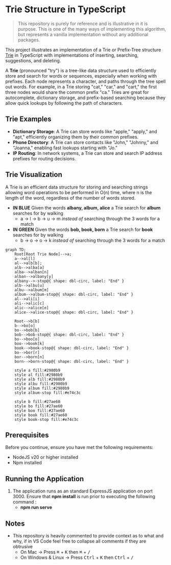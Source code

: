 # Trie Structure in TypeScript

> This repository is purely for reference and is illustrative in it is purpose. This is one of the many ways of implementing this algorithm, but represents a vanilla implementation without any additional packages.


This project illustrates an implementation of a Trie or Prefix-Tree structure [Trie](https://en.wikipedia.org/wiki/Trie) in TypeScript with implementations of inserting, searching, suggestions, and deleting.

A **Trie** (pronounced "try") is a tree-like data structure used to efficiently store and search for words or sequences, especially when working with prefixes. Each node represents a character, and paths through the tree spell out words. For example, in a Trie storing "cat," "car," and "cart," the first three nodes would share the common prefix "ca." Tries are great for autocomplete, dictionary storage, and prefix-based searching because they allow quick lookups by following the path of characters.


## Trie Examples

* **Dictionary Storage**: A Trie can store words like "apple," "apply," and "apt," efficiently organizing them by their common prefixes.
* **Phone Directory**: A Trie can store contacts like "John," "Johnny," and "Joanna," enabling fast lookups starting with "Jo."
* **IP Routing**: In network systems, a Trie can store and search IP address prefixes for routing decisions.

## Trie Visualization

A Trie is an efficient data structure for storing and searching strings allowing word operations to be performed in O(n) time, where n is the length of the word, regardless of the number of words stored.

* **IN BLUE** Given the words **albany, album, alice** a Trie search for **album** searches for by walking
    * a -> l -> b -> u -> m _instead of_ searching through the 3 words for a match
* **IN GREEN** Given the words **bob, book, born** a Trie search for **book** searches for by walking
    * b -> o -> o -> k _instead of_ searching through the 3 words for a match

```mermaid
graph TD;
    Root[Root Trie Node]-->a;
    a-->al[l]
    al-->alb[b];
    alb-->alba[a]
    alba-->alban[n]
    alban-->albany[y]
    albany-->-stop@{ shape: dbl-circ, label: "End" }
    alb-->albu[u]
    albu-->album[m]
    album-->album-stop@{ shape: dbl-circ, label: "End" }
    al-->ali[i]
    ali-->alic[c]
    alic-->alice[e]
    alice-->alice-stop@{ shape: dbl-circ, label: "End" }

    Root-->b[b]
    b-->bo[o]
    bo-->bob[b]
    bob-->bob-stop@{ shape: dbl-circ, label: "End" }
    bo-->boo[o]
    boo-->book[k]
    book-->book-stop@{ shape: dbl-circ, label: "End" }
    bo-->bor[r]
    bor-->born[n]
    born-->born-stop@{ shape: dbl-circ, label: "End" }

    style a fill:#2980b9
    style al fill:#2980b9
    style alb fill:#2980b9
    style albu fill:#2980b9
    style album fill:#2980b9
    style album-stop fill:#e74c3c

    style b fill:#27ae60
    style bo fill:#27ae60
    style boo fill:#27ae60
    style book fill:#27ae60
    style book-stop fill:#e74c3c
```


## Prerequisites

Before you continue, ensure you have met the following requirements:

* NodeJS v20 or higher installed
* Npm installed

## Running the Application

1) The application runs as an standard ExpressJS application on port 3000. Ensure that **npm install** is run prior to executing the following command : 
    * **npm run serve**

## Notes
* This repository is heavily commented to provide context as to what and why, if in VS Code feel free to collapse all comments if they are obtrusive
    * On Mac -> Press <kbd>&#8984;</kbd> + <kbd>K</kbd> then <kbd>&#8984;</kbd> + <kbd>/</kbd> 
    * On Windows & Linux -> Press <kbd>Ctrl</kbd> + <kbd>K</kbd> then <kbd>Ctrl</kbd> + <kbd>/</kbd> 

